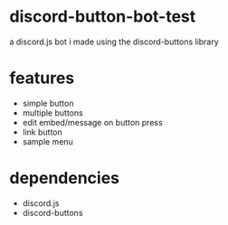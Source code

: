 # discord-button-bot-test
a discord.js bot i made using the discord-buttons library
# features
 - simple button
 - multiple buttons
 - edit embed/message on button press
 - link button
 - sample menu
# dependencies
 - discord.js
 - discord-buttons
